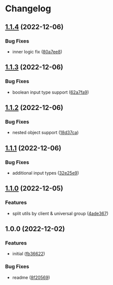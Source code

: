 # Changelog

## [1.1.4](https://github.com/artmizu/utils/compare/v1.1.3...v1.1.4) (2022-12-06)


### Bug Fixes

* inner logic fix ([80a7ee8](https://github.com/artmizu/utils/commit/80a7ee8b93065bea3c576704996e1b850a3e6e03))

## [1.1.3](https://github.com/artmizu/utils/compare/v1.1.2...v1.1.3) (2022-12-06)


### Bug Fixes

* boolean input type support ([62a7fa9](https://github.com/artmizu/utils/commit/62a7fa9c15e28cf870f5a96c7935f6868ab080c4))

## [1.1.2](https://github.com/artmizu/utils/compare/v1.1.1...v1.1.2) (2022-12-06)


### Bug Fixes

* nested object support ([18d37ca](https://github.com/artmizu/utils/commit/18d37ca2932e6026306fe5bc6119d1149259d3c3))

## [1.1.1](https://github.com/artmizu/utils/compare/v1.1.0...v1.1.1) (2022-12-06)


### Bug Fixes

* additional input types ([32e25e9](https://github.com/artmizu/utils/commit/32e25e989e750830db72481fa46c095a4ecd99ac))

## [1.1.0](https://github.com/artmizu/utils/compare/v1.0.0...v1.1.0) (2022-12-05)


### Features

* split utils by client & universal group ([4ade367](https://github.com/artmizu/utils/commit/4ade367cf5d6bd9ecd957bae6ef9a0336183b4ec))

## 1.0.0 (2022-12-02)


### Features

* initial ([fb36622](https://github.com/artmizu/utils/commit/fb366225bf5104994085330b508d456d54acd9e0))


### Bug Fixes

* readme ([8f20569](https://github.com/artmizu/utils/commit/8f205698e1635c4b97f094b262ec7c283832dc3f))
